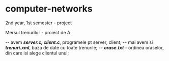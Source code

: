 # computer-networks
2nd year, 1st semester - project

Mersul trenurilor - proiect de A

-- avem <b><i>server.c, client.c</i></b>, programele pt server, client;
-- mai avem si <b><i>trenuri.xml</i></b>, baza de date cu toate trenurile;
-- <b><i>orase.txt</i></b> - ordinea oraselor, din care isi alege clientul unul;
